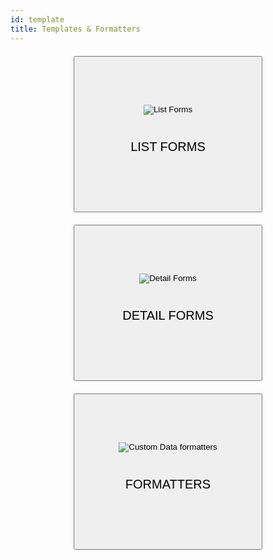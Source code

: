 ```yaml
---
id: template
title: Templates & Formatters
---
```


<div markdown="1" style="text-align: center; margin-top: 20px; margin-bottom: 20px;">
	<a href="../en/custom-listform-templates.html">
	<button class="button" style="height: 250px;width: 60%;">
	<img style="vertical-align: middle;margin-top: 5px;margin-bottom: 20px;" src="../assets/en/template-formatters/buttonListFormTemplate.png" alt="List Forms"/>
	<p style="font-size: 20px">LIST FORMS</p>
	</button>
	</a>
	</div>

<div markdown="1" style="text-align: center; margin-top: 20px; margin-bottom: 20px;">
	<a href="../en/custom-detailform-templates.html">
	<button class="button" style="height: 250px;width: 60%;">
	<img style="vertical-align: middle;margin-top: 5px;margin-bottom: 20px" src="../assets/en/template-formatters/buttonDetailFormTemplate.png" alt="Detail Forms"/>
	<p style="font-size: 20px">DETAIL FORMS</p>
	</button>
	</a>
	</div>

<div markdown="1" style="text-align: center; margin-top: 20px; margin-bottom: 20px;">
	<a href="../en/custom-data-formatters.html">
	<button class="button" style="height: 250px;width: 60%;">
	<img style="vertical-align: middle;margin-top: 5px;margin-bottom: 20px" src="../assets/en/template-formatters/buttonFormatters.png" alt="Custom Data formatters"/>
	<p style="font-size: 20px">FORMATTERS</p>
	</button>
	</a>
	</div>